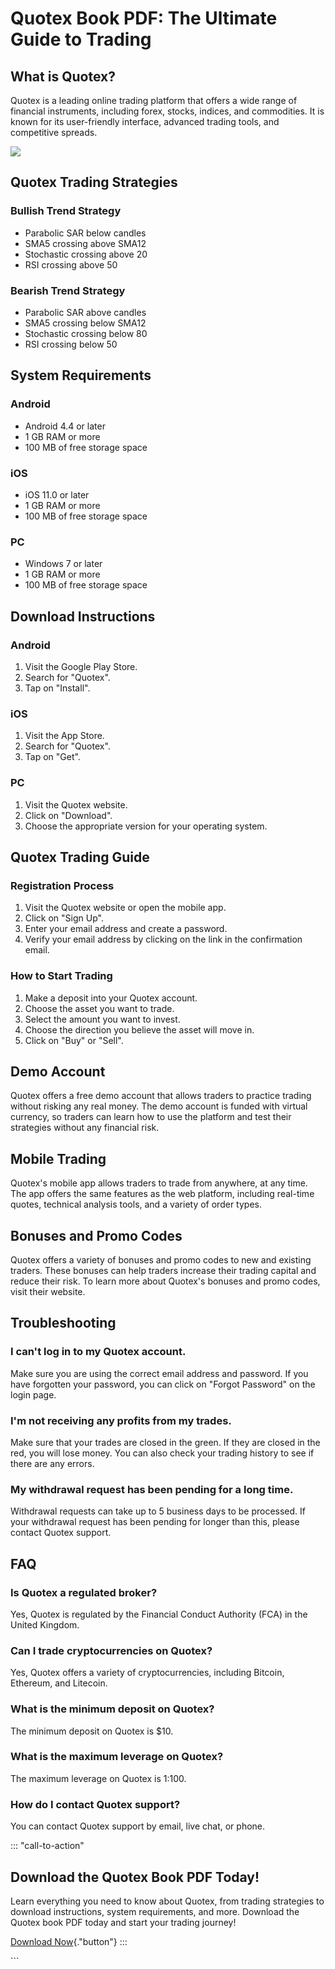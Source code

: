 # Quotex Book PDF: The Ultimate Guide to Trading

## What is Quotex?

Quotex is a leading online trading platform that offers a wide range of
financial instruments, including forex, stocks, indices, and
commodities. It is known for its user-friendly interface, advanced
trading tools, and competitive spreads.

[![](https://static.quotex.io/files/4_en/300_250.jpg)](https://traff.sbs/brokerqxlid)

## Quotex Trading Strategies

### Bullish Trend Strategy

-   Parabolic SAR below candles
-   SMA5 crossing above SMA12
-   Stochastic crossing above 20
-   RSI crossing above 50

### Bearish Trend Strategy

-   Parabolic SAR above candles
-   SMA5 crossing below SMA12
-   Stochastic crossing below 80
-   RSI crossing below 50

## System Requirements

### Android

-   Android 4.4 or later
-   1 GB RAM or more
-   100 MB of free storage space

### iOS

-   iOS 11.0 or later
-   1 GB RAM or more
-   100 MB of free storage space

### PC

-   Windows 7 or later
-   1 GB RAM or more
-   100 MB of free storage space

## Download Instructions

### Android

1.  Visit the Google Play Store.
2.  Search for "Quotex".
3.  Tap on "Install".

### iOS

1.  Visit the App Store.
2.  Search for "Quotex".
3.  Tap on "Get".

### PC

1.  Visit the Quotex website.
2.  Click on "Download".
3.  Choose the appropriate version for your operating system.

## Quotex Trading Guide

### Registration Process

1.  Visit the Quotex website or open the mobile app.
2.  Click on "Sign Up".
3.  Enter your email address and create a password.
4.  Verify your email address by clicking on the link in the
    confirmation email.

### How to Start Trading

1.  Make a deposit into your Quotex account.
2.  Choose the asset you want to trade.
3.  Select the amount you want to invest.
4.  Choose the direction you believe the asset will move in.
5.  Click on "Buy" or "Sell".

## Demo Account

Quotex offers a free demo account that allows traders to practice
trading without risking any real money. The demo account is funded with
virtual currency, so traders can learn how to use the platform and test
their strategies without any financial risk.

## Mobile Trading

Quotex\'s mobile app allows traders to trade from anywhere, at any time.
The app offers the same features as the web platform, including
real-time quotes, technical analysis tools, and a variety of order
types.

## Bonuses and Promo Codes

Quotex offers a variety of bonuses and promo codes to new and existing
traders. These bonuses can help traders increase their trading capital
and reduce their risk. To learn more about Quotex\'s bonuses and promo
codes, visit their website.

## Troubleshooting

### I can\'t log in to my Quotex account.

Make sure you are using the correct email address and password. If you
have forgotten your password, you can click on "Forgot Password"
on the login page.

### I\'m not receiving any profits from my trades.

Make sure that your trades are closed in the green. If they are closed
in the red, you will lose money. You can also check your trading history
to see if there are any errors.

### My withdrawal request has been pending for a long time.

Withdrawal requests can take up to 5 business days to be processed. If
your withdrawal request has been pending for longer than this, please
contact Quotex support.

## FAQ

### Is Quotex a regulated broker?

Yes, Quotex is regulated by the Financial Conduct Authority (FCA) in the
United Kingdom.

### Can I trade cryptocurrencies on Quotex?

Yes, Quotex offers a variety of cryptocurrencies, including Bitcoin,
Ethereum, and Litecoin.

### What is the minimum deposit on Quotex?

The minimum deposit on Quotex is \$10.

### What is the maximum leverage on Quotex?

The maximum leverage on Quotex is 1:100.

### How do I contact Quotex support?

You can contact Quotex support by email, live chat, or phone.

::: \"call-to-action\"
## Download the Quotex Book PDF Today!

Learn everything you need to know about Quotex, from trading strategies
to download instructions, system requirements, and more. Download the
Quotex book PDF today and start your trading journey!

[Download
Now](\%22https://traff.sbs/brokerqxsignup\%22){."button"}
:::

\`\`\`


